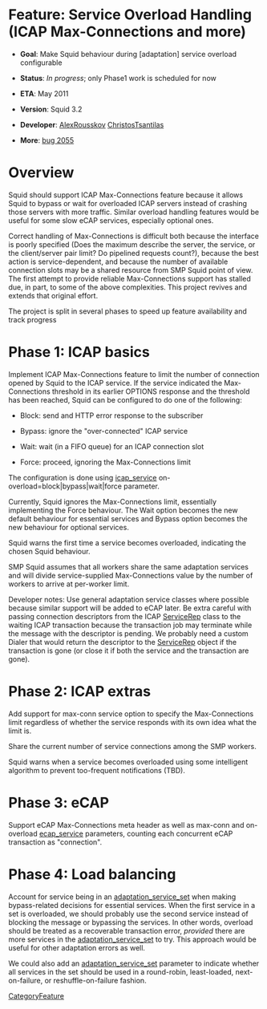 # Feature: Service Overload Handling (ICAP Max-Connections and more)

  - **Goal**: Make Squid behaviour during \[adaptation\] service
    overload configurable

  - **Status**: *In progress*; only Phase1 work is scheduled for now

  - **ETA**: May 2011

  - **Version**: Squid 3.2

  - **Developer**:
    [AlexRousskov](https://wiki.squid-cache.org/Features/ServiceOverload/AlexRousskov#)
    [ChristosTsantilas](https://wiki.squid-cache.org/Features/ServiceOverload/ChristosTsantilas#)

  - **More**:
    [bug 2055](http://bugs.squid-cache.org/show_bug.cgi?id=2055)

# Overview

Squid should support ICAP Max-Connections feature because it allows
Squid to bypass or wait for overloaded ICAP servers instead of crashing
those servers with more traffic. Similar overload handling features
would be useful for some slow eCAP services, especially optional ones.

Correct handling of Max-Connections is difficult both because the
interface is poorly specified (Does the maximum describe the server, the
service, or the client/server pair limit? Do pipelined requests count?),
because the best action is service-dependent, and because the number of
available connection slots may be a shared resource from SMP Squid point
of view. The first attempt to provide reliable Max-Connections support
has stalled due, in part, to some of the above complexities. This
project revives and extends that original effort.

The project is split in several phases to speed up feature availability
and track progress

# Phase 1: ICAP basics

Implement ICAP Max-Connections feature to limit the number of connection
opened by Squid to the ICAP service. If the service indicated the
Max-Connections threshold in its earlier OPTIONS response and the
threshold has been reached, Squid can be configured to do one of the
following:

  - Block: send and HTTP error response to the subscriber

  - Bypass: ignore the "over-connected" ICAP service

  - Wait: wait (in a FIFO queue) for an ICAP connection slot

  - Force: proceed, ignoring the Max-Connections limit

The configuration is done using
[icap\_service](http://www.squid-cache.org/Doc/config/icap_service#)
on-overload=block|bypass|wait|force parameter.

Currently, Squid ignores the Max-Connections limit, essentially
implementing the Force behaviour. The Wait option becomes the new
default behaviour for essential services and Bypass option becomes the
new behaviour for optional services.

Squid warns the first time a service becomes overloaded, indicating the
chosen Squid behaviour.

SMP Squid assumes that all workers share the same adaptation services
and will divide service-supplied Max-Connections value by the number of
workers to arrive at per-worker limit.

Developer notes: Use general adaptation service classes where possible
because similar support will be added to eCAP later. Be extra careful
with passing connection descriptors from the ICAP
[ServiceRep](https://wiki.squid-cache.org/Features/ServiceOverload/ServiceRep#)
class to the waiting ICAP transaction because the transaction job may
terminate while the message with the descriptor is pending. We probably
need a custom Dialer that would return the descriptor to the
[ServiceRep](https://wiki.squid-cache.org/Features/ServiceOverload/ServiceRep#)
object if the transaction is gone (or close it if both the service and
the transaction are gone).

# Phase 2: ICAP extras

Add support for max-conn service option to specify the Max-Connections
limit regardless of whether the service responds with its own idea what
the limit is.

Share the current number of service connections among the SMP workers.

Squid warns when a service becomes overloaded using some intelligent
algorithm to prevent too-frequent notifications (TBD).

# Phase 3: eCAP

Support eCAP Max-Connections meta header as well as max-conn and
on-overload
[ecap\_service](http://www.squid-cache.org/Doc/config/ecap_service#)
parameters, counting each concurrent eCAP transaction as "connection".

# Phase 4: Load balancing

Account for service being in an
[adaptation\_service\_set](http://www.squid-cache.org/Doc/config/adaptation_service_set#)
when making bypass-related decisions for essential services. When the
first service in a set is overloaded, we should probably use the second
service instead of blocking the message or bypassing the services. In
other words, overload should be treated as a recoverable transaction
error, *provided* there are more services in the
[adaptation\_service\_set](http://www.squid-cache.org/Doc/config/adaptation_service_set#)
to try. This approach would be useful for other adaptation errors as
well.

We could also add an
[adaptation\_service\_set](http://www.squid-cache.org/Doc/config/adaptation_service_set#)
parameter to indicate whether all services in the set should be used in
a round-robin, least-loaded, next-on-failure, or reshuffle-on-failure
fashion.

[CategoryFeature](https://wiki.squid-cache.org/Features/ServiceOverload/CategoryFeature#)
